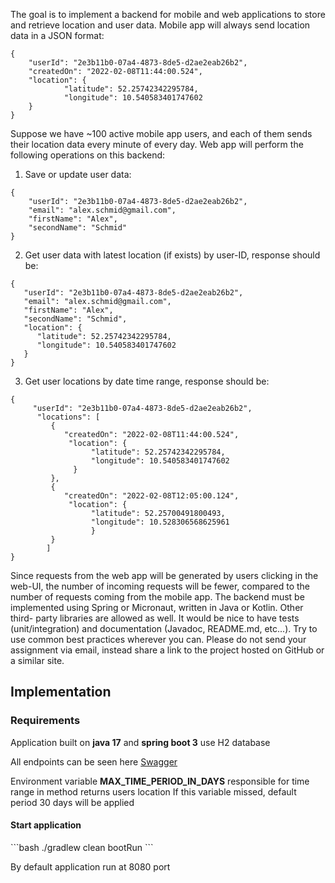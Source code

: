 The goal is to implement a backend for mobile and web applications to store and retrieve location and
user data.
Mobile app will always send location data in a JSON format:
```
{
    "userId": "2e3b11b0-07a4-4873-8de5-d2ae2eab26b2",
    "createdOn": "2022-02-08T11:44:00.524",
    "location": {
            "latitude": 52.25742342295784,
            "longitude": 10.540583401747602 
    }
}
```
Suppose we have ~100 active mobile app users, and each of them sends their location data every minute of every day.
Web app will perform the following operations on this backend:
1. Save or update user data:
```
{
    "userId": "2e3b11b0-07a4-4873-8de5-d2ae2eab26b2",
    "email": "alex.schmid@gmail.com",
    "firstName": "Alex",
    "secondName": "Schmid"
}
```
2. Get user data with latest location (if exists) by user-ID, response should be:
```
{
   "userId": "2e3b11b0-07a4-4873-8de5-d2ae2eab26b2",
   "email": "alex.schmid@gmail.com",
   "firstName": "Alex",
   "secondName": "Schmid",
   "location": {
      "latitude": 52.25742342295784,
      "longitude": 10.540583401747602 
   }
}
```
3. Get user locations by date time range, response should be:
```
{
     "userId": "2e3b11b0-07a4-4873-8de5-d2ae2eab26b2",
      "locations": [
         {
            "createdOn": "2022-02-08T11:44:00.524",
             "location": {
                  "latitude": 52.25742342295784,
                  "longitude": 10.540583401747602 
              }
         },
         {
            "createdOn": "2022-02-08T12:05:00.124",
             "location": {
                  "latitude": 52.25700491800493,
                  "longitude": 10.528306568625961
                  }
         } 
        ]
}
```
   Since requests from the web app will be generated by users clicking in the web-UI, the number of incoming requests will be fewer, compared to the number of requests coming from the mobile app.
   The backend must be implemented using Spring or Micronaut, written in Java or Kotlin. Other third- party libraries are allowed as well. It would be nice to have tests (unit/integration) and documentation (Javadoc, README.md, etc...). Try to use common best practices wherever you can.
   Please do not send your assignment via email, instead share a link to the project hosted on GitHub or a similar site.

<h2>Implementation</h2>

<h3>Requirements</h3>
<p>Application built on <b>java 17</b> and <b>spring boot 3</b> use H2 database</p>

<p>All endpoints can be seen here <a href="http://localhost:8080/swagger-ui/index.html#/">Swagger</a></p>

<p>Environment variable <b>MAX_TIME_PERIOD_IN_DAYS</b> responsible for time range in method returns users location If this variable missed, default period 30 days will be applied</p>

<h4>Start application</h4>
```bash
./gradlew clean bootRun
```

<p>
By default application run at 8080 port
</p>
